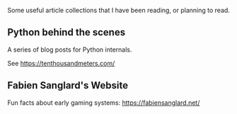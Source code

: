 Some useful article collections that I have been reading, or planning to read.


Python behind the scenes
----
A series of blog posts for Python internals.

See https://tenthousandmeters.com/



Fabien Sanglard's Website
---
Fun facts about early gaming systems: https://fabiensanglard.net/
